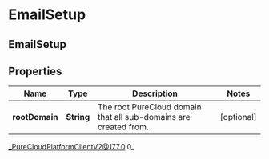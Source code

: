 # EmailSetup

## EmailSetup

## Properties

|Name | Type | Description | Notes|
|------------ | ------------- | ------------- | -------------|
| **rootDomain** | **String** | The root PureCloud domain that all sub-domains are created from. | [optional] |



_PureCloudPlatformClientV2@177.0.0_
